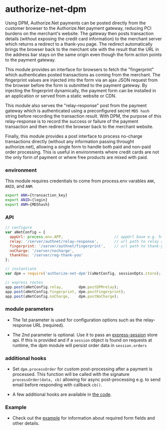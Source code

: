 # authorize-net-dpm

Using DPM, Authorize.Net payments can be posted directly from the customer browser to the Authorize.Net payment gateway, reducing PCI burdens on the merchant's website. The gateway then posts transaction details (without exposing the credit card information) to the merchant server which returns a redirect to a thank-you page. The redirect automatically brings the browser back to the merchant site with the result that the URL in the address bar stays on the same origin even though the form action points to the payment gateway.

This module provides an interface for browsers to fetch the "fingerprint" which authenticates posted transactions as coming from the merchant. The fingerprint values are injected into the form via an ajax JSON request from the browser before the form is submitted to the payment gateway. By injecting the fingerprint dynamically, the payment form can be installed in an application or served from a static website or CDN.

This module also serves the "relay-response" post from the payment gateway which is authenticated using a preconfigured secret `MD5 hash` string before recording the transaction result. With DPM, the purpose of this relay-response is to record the success or failure of the payment transaction and then redirect the browser back to the merchant website.

Finally, this module provides a post interface to process no-charge transactions directly (without any information passing throught authorize.net),  allowing a single form to handle both paid and non-paid order processing. This is useful in environments where credit cards are not the only form of payment or where free products are mixed with paid.

### environment
This module requires credentials to come from process.env varables `ANK`, `ANID`, and `ANM`.

```sh
export ANK={transaction_key}
export ANID={login}
export ANM={MD5hash}
```

### API

```javascript
// configure
var aNetConfig = {
  appUrl: process.env.APP,                       // appUrl base e.g. https://example.com
  relay: '/server/authnet/relay-response',       // url path to relay response
  fingerprint: '/server/authnet/fingerprint',    // url path to thank-you page
  noCharge: '/server/nocharge',
  thankYou: '/server/reg-thank-you'
};

// instantiate
var dpm = require('authorize-net-dpm')(aNetConfig, sessionOpts.store);

// express routes
app.post(aNetConfig.relay,       dpm.postDPMrelay);
app.post(aNetConfig.fingerprint, dpm.postFingerprint);
app.post(aNetConfig.noCharge,    dpm.postNoCharge);

```

### module parameters

- The 1st parameter is used for configuration options such as the relay-response URL (required). 

- The 2nd parameter is optional. Use it to pass an [express-session](https://github.com/expressjs/session#compatible-session-stores) store api. If this is provided and if a `session` object is found on requests at runtime, the dpm module will persist order data in `session.orders`

### additional hooks

- Set `dpm.processOrder` for custom post-processing after a payment is processed. This function will be called with the signature `processOrder(data, cb)` allowing for async post-processing e.g. to send email before responding with callback `cb()`.

- A few additional hooks are available in [the code](authorize-net-dpm.js).

### Example
- Check out the [example](example) for information about required form fields and other details.